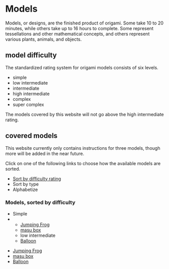 # Models
Models, or designs, are the finished product of origami. 
Some take 10 to 20 minutes, while others take up to 16 hours to complete.
Some represent tessellations and other mathematical concepts, and others represent various plants, animals, and objects.


## model difficulty
The standardized rating system for origami models consists of six levels.

- simple
- low intermediate
- intermediate
- high intermediate
- complex
- super complex

The models covered by this website will not go above the high intermediate rating.


## covered models
This website currently only contains instructions for three models, though more will be added in the near future.

Click on one of the following links to choose how the available models are sorted.

- <a href="javascript:{document.getElementById('dif').style='display:none;';};">Sort by difficulty rating</a>
- <a>Sort by type</a>
- <a>Alphabetize</a>

<div id="dif"><h3>Models, sorted by difficulty</h3><ul><li>Simple</li><li><ul><li><a href="jumpingfrog.html">Jumping Frog</a></li><li><a href="masubox.html">masu box</a></li></ul><ul><li>low intermediate</li><li><a href="/balloon.html">Balloon</a></li></ul></div>
<div id="type"><ul><li><a href="jumpingfrog.html">Jumping Frog</a></li><li><a href="masubox.html">masu box</a></li><li><a href="/balloon.html">Balloon</a>
